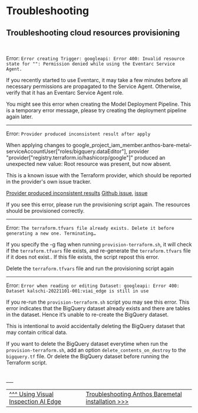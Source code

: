 # Troubleshooting

## Troubleshooting cloud resources provisioning

<br>

Error: `Error creating Trigger: googleapi: Error 400: Invalid resource state for "": Permission denied while using the Eventarc Service Agent.`

If you recently started to use Eventarc, it may take a few minutes before all necessary permissions are propagated to the Service Agent. Otherwise, verify that it has an Eventarc Service Agent role.

You might see this error when creating the Model Deployment Pipeline.
This is a temporary error message, please try creating the deployment pipeline again later.

---

Error: `Provider produced inconsistent result after apply`

When applying changes to google_project_iam_member.anthos-bare-metal-serviceAccountUser["roles/bigquery.dataEditor"], provider "provider[\"registry.terraform.io/hashicorp/google\"]" produced an unexpected new value: Root resource was present, but now absent.

This is a known issue with the Terraform provider, which should be reported in the provider's own issue tracker.

[Provider produced inconsistent results](https://support.hashicorp.com/hc/en-us/articles/1500006254562-Provider-Produced-Inconsistent-Results)
[Github issue](https://github.com/hashicorp/terraform-provider-google/issues/10193), [issue](https://github.com/hashicorp/terraform-provider-google/issues/10128)

If you see this error, please run the provisioning script again. The resources should be provisioned correctly.

---

Error: `The terraform.tfvars file already exists. Delete it before generating a new one. Terminating…`

If you specify the -g flag when running `provision-terraform.sh`, it will check if the `terraform.tfvars` file exists, and re-generate the `terraform.tfvars` file if it does not exist.. If this file exists, the script repost this error.

Delete the `terraform.tfvars` file and run the provisioning script again

---


Error: `Error when reading or editing Dataset: googleapi: Error 400: Dataset kalschi-20221101-001:viai_edge is still in use`

If you re-run the `provision-terraform.sh` script you may see this error. This error indicates that the BigQuery dataset already exists and there are tables in the dataset. Hence it’s unable to re-create the BigQuery dataset.

This is intentional to avoid accidentally deleting the BigQuery dataset that may contain critical data.

If you want to delete the BigQuery dataset everytime when run the `provision-terraform.sh`, add an option `delete_contents_on_destroy`  to the `bigquery.tf` file. Or delete the BigQuery dataset before running the Terraform script.



<br>
___

<table width="100%">
<tr><td><a href="./useviai.md">^^^ Using Visual Inspection AI Edge</td><td><a href="./troubleshootingabm.md">Troubleshooting Anthos Baremetal installation >>></td></tr>
</table>
